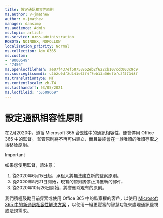 ```yaml
---
title: 設定通訊相容性原則
ms.author: v-jmathew
author: v-jmathew
manager: dansimp
ms.audience: Admin
ms.topic: article
ms.service: o365-administration
ROBOTS: NOINDEX, NOFOLLOW
localization_priority: Normal
ms.collection: Adm_O365
ms.custom:
- "9000549"
- "7456"
ms.openlocfilehash: ae07f437ef50756862eb2f622cb107ccb003c9c9
ms.sourcegitcommit: c202c0df2d141e63f4f7eb13a56efbfc2f57348f
ms.translationtype: MT
ms.contentlocale: zh-TW
ms.lasthandoff: 03/05/2021
ms.locfileid: "50509669"
---
```

# <a name="configure-communication-compliance-policies"></a>設定通訊相容性原則

在2月2020中，遵循 Microsoft 365 合規性中的通訊相容性，便會停用 Office 365 中的監督。 監管原則將不再可供建立，而且最終會在一段唯讀的唯讀存取之後移除原則。

> [!IMPORTANT]
> 如果您使用監督，請注意：
>
> 1. 從2020年6月15日起，承租人將無法建立新的監察原則。
> 2. 從2020年8月31日開始，現有的原則將停止捕獲新的郵件。
> 3. 從2020年10月26日開始，將會刪除現有的原則。

我們積極鼓勵目前探索或使用 Office 365 中的監察權的客戶，以使用 [Microsoft 365 中的新通訊相容性解決方案](https://go.microsoft.com/fwlink/?linkid=2128593) ，以使用一組更豐富的智慧功能來處理通訊監視或法規需求。
